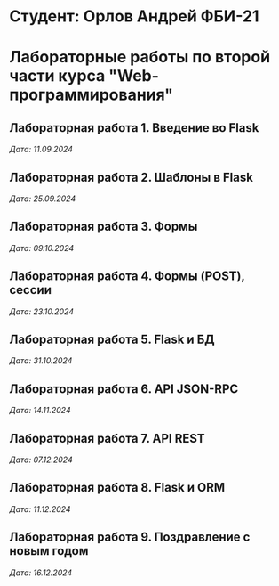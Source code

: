 # Студент: Орлов Андрей ФБИ-21

# Лабораторные работы по второй части курса "Web-программирования"

## Лабораторная работа 1. Введение во Flask

*Дата: 11.09.2024*

## Лабораторная работа 2. Шаблоны в Flask

*Дата: 25.09.2024*


## Лабораторная работа 3. Формы

*Дата: 09.10.2024*

## Лабораторная работа 4. Формы (POST), сессии

*Дата: 23.10.2024*

## Лабораторная работа 5. Flask и БД

*Дата: 31.10.2024*

## Лабораторная работа 6. API JSON-RPC
*Дата: 14.11.2024*

## Лабораторная работа 7. API REST
*Дата: 07.12.2024*

## Лабораторная работа 8. Flask и ORM
*Дата: 11.12.2024*


## Лабораторная работа 9. Поздравление с новым годом
*Дата: 16.12.2024*



